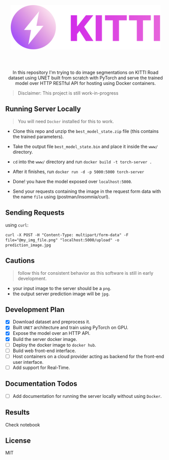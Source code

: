 <div style="text-align:center;margin-bottom:30px">
<p align="center"><img src="./assets/logo.svg" width="470"/></p>
</div>

<br/>

<p align="center">
In this repository I'm trying to do image segmentations on KITTI Road dataset using UNET built from scratch with PyTorch and serve the trained model over HTTP RESTful API for hosting using Docker containers.
</p>

> Disclaimer: This project is still work-in-progress

## Running Server Locally
> You will need `Docker` installed for this to work.

* Clone this repo and unzip the `best_model_state.zip` file (this contains the trained parameters).

* Take the output file `best_model_state.bin` and place it inside the `www/` directory.

* `cd` into the `www/` directory and run `docker build -t torch-server .`

* After it finishes, run `docker run -d -p 5000:5000 torch-server`

* Done! you have the model exposed over `localhost:5000`.

* Send your requests containing the image in the request form data with the name `file` using (postman/insomnia/curl).

## Sending Requests

using `curl`:

```shell
curl -X POST -H "Content-Type: multipart/form-data" -F file="@my_img_file.png" "localhost:5000/upload" -o prediction_image.jpg
```

## Cautions

> follow this for consistent behavior as this software is still in early development.

* your input image to the server should be a `png`.
* the output server prediction image will be `jpg`.

## Development Plan

- [x] Download dataset and preprocess it.
- [x] Built `UNET` architecture and train using PyTorch on GPU.
- [x] Expose the model over an HTTP API.
- [x] Build the server docker image.
- [ ] Deploy the docker image to `docker hub`.
- [ ] Build web front-end interface.
- [ ] Host containers on a cloud provider acting as backend for the front-end user interface.
- [ ] Add support for Real-Time.

## Documentation Todos
- [ ] Add documentation for running the server locally without using `Docker`.

## Results
Check notebook

## License
MIT
